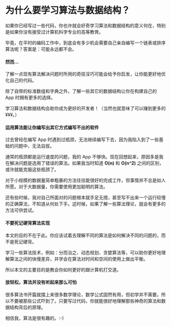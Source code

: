 # 为什么要学习算法与数据结构？

如果你已经写过一些代码，你也许就会好奇学习算法和数据结构的意义何在，特别是如果你没有接受过计算机科学专业的高等教育。

毕竟，在平时的编码工作中，到底会有多少机会需要自己亲自编写一个链表或排序算法呢？答案是：可能永远都不会。

#### **然而...**

了解一点现有算法解决问题时所用的奇技淫巧可能会给予你启发，让你能更好地优化自己的代码。

除了自带的标准数组和字典之外，了解一些其它的数据结构让你在构建自己的 App 时拥有更多的选择。

学习算法和数据结构会助你成为更好的开发者！（当然也就意味了可以赚到更多的 ¥¥¥。）

#### 运用算法能让你编写出其它方式编写不出的软件

过去曾经在编写 App 时遇到过瓶颈，无法继续编写下去，因为我陷入到了一些基础的问题中，无法自拔。

通常的瓶颈都是运行速度的问题，我的 App 不够快。现在回想起来，原因多是我在解决问题是选用了错误的算法。如果我当时知道 **O(n)** 和 **O(n^2)** 之间的区别，或许就能克服这些瓶颈了。

对于小规模的数据量简单粗暴的方法往往能很好的完成工作，但事情并不总是如人所愿。对于大数据量，你需要使用更加聪明的算法。

还有些时候，我对自己所面对的问题根本就手足无措，甚至写不出来一个运行较慢的正确算法，不知道从何处下手。这时候，如果了解一些算法理论，就会有更多的方法可供尝试。

#### 不要死记硬背算法实现

本文的目的不在于此。你应该试着去理解不同的算法是如何解决不同的问题的，而不是死记硬背。

学习一些算法技术，例如：分而治之、动态规划、贪婪算法等，可以助你更好地理解算法之间的快慢差异，并学会在算法对时间和空间的使用上做出平衡。

所以本文的主要目的是教会你如何更好的跟计算机打交道。

#### 放轻松，算法并没有听起来那么可怕

很多算法书开篇就摆上来很多数学理论，数学公式固然有用，但初学并不需要。所以不要被那些公式吓到了。只要写过代码，你就能很好地理解那些神奇的算法和数据结构背后的原理。

相信我，算法是很有趣的。:-)